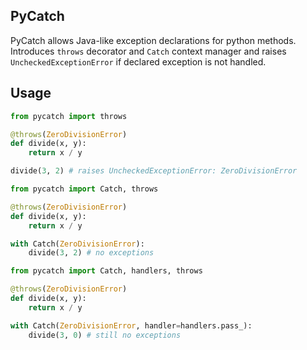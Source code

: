 ## PyCatch ##

PyCatch allows Java-like exception declarations for python methods.
Introduces `throws` decorator and `Catch` context manager and raises
`UncheckedExceptionError` if declared exception is not handled.

## Usage ##

```python
from pycatch import throws

@throws(ZeroDivisionError)
def divide(x, y):
    return x / y

divide(3, 2) # raises UncheckedExceptionError: ZeroDivisionError 
```

```python
from pycatch import Catch, throws

@throws(ZeroDivisionError)
def divide(x, y):
    return x / y

with Catch(ZeroDivisionError):
    divide(3, 2) # no exceptions
```

```python
from pycatch import Catch, handlers, throws

@throws(ZeroDivisionError)
def divide(x, y):
    return x / y

with Catch(ZeroDivisionError, handler=handlers.pass_):
    divide(3, 0) # still no exceptions
```